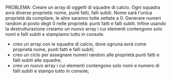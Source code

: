 PROBLEMA: Creare un array di oggetti di squadre di calcio.
Ogni squadra avrà diverse proprietà: nome, punti fatti, falli subiti.
Nome sarà l'unica proprietà da compilare, le altre saranno tutte settate a 0.
Generare numeri random al posto degli 0 nelle proprietà: punti fatti e falli subiti.
Infine usando la destrutturazione creiamo un nuovo array i cui elementi contengono solo nomi e falli subiti e stampiamo tutto in console.

- creo un array con le squadre di calcio, dove ognuna avrà come proprietà nome, punti fatti e falli subiti;
- creo un ciclo per assegnare numeri random alle proprietà punti fatti e falli subiti alle squadre;
- creo un nuovo array i cui elementi contengono solo nomi e numero di falli subiti e stampo tutto in console;